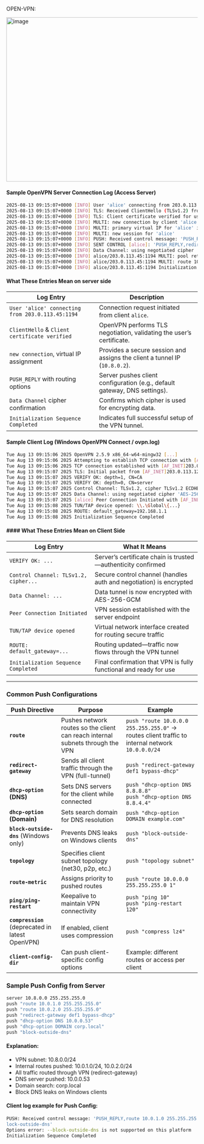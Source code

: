 OPEN-VPN:

<img width="623" height="432" alt="image" src="https://github.com/user-attachments/assets/49f26175-c49a-4b00-adef-cec43a0a6e14" />


#### Sample OpenVPN Server Connection Log (Access Server)
```bash
2025-08-13 09:15:07+0000 [INFO] User 'alice' connecting from 203.0.113.45:1194 (UDP)
2025-08-13 09:15:07+0000 [INFO] TLS: Received ClientHello (TLSv1.2) from 203.0.113.45:1194
2025-08-13 09:15:07+0000 [INFO] TLS: Client certificate verified for user 'alice'
2025-08-13 09:15:07+0000 [INFO] MULTI: new connection by client 'alice' via [AF_INET]203.0.113.45:1194
2025-08-13 09:15:07+0000 [INFO] MULTI: primary virtual IP for 'alice' is 10.8.0.2
2025-08-13 09:15:07+0000 [INFO] MULTI: new session for 'alice'
2025-08-13 09:15:07+0000 [INFO] PUSH: Received control message: 'PUSH_REQUEST'
2025-08-13 09:15:07+0000 [INFO] SENT CONTROL [alice]: 'PUSH_REPLY,redirect-gateway def1,dhcp-option DNS 8.8.8.8' (status=1)
2025-08-13 09:15:07+0000 [INFO] Data Channel: using negotiated cipher 'AES-256-GCM'
2025-08-13 09:15:07+0000 [INFO] alice/203.0.113.45:1194 MULTI: pool returned IPv4=10.8.0.2, IPv6=(null)
2025-08-13 09:15:07+0000 [INFO] alice/203.0.113.45:1194 MULTI: route 10.8.0.0/24 via 10.8.0.2
2025-08-13 09:15:07+0000 [INFO] alice/203.0.113.45:1194 Initialization Sequence Completed
```

#### What These Entries Mean on server side

| Log Entry                                        | Description                                                                |
| ------------------------------------------------ | -------------------------------------------------------------------------- |
| `User 'alice' connecting from 203.0.113.45:1194` | Connection request initiated from client `alice`.                          |
| `ClientHello` & `Client certificate verified`    | OpenVPN performs TLS negotiation, validating the user’s certificate.       |
| `new connection`, virtual IP assignment          | Provides a secure session and assigns the client a tunnel IP (`10.8.0.2`). |
| `PUSH_REPLY` with routing options                | Server pushes client configuration (e.g., default gateway, DNS settings).  |
| `Data Channel` cipher confirmation               | Confirms which cipher is used for encrypting data.                         |
| `Initialization Sequence Completed`              | Indicates full successful setup of the VPN tunnel.                         |


#### Sample Client Log (Windows OpenVPN Connect / ovpn.log)
```bash
Tue Aug 13 09:15:06 2025 OpenVPN 2.5.9 x86_64-w64-mingw32 [...]
Tue Aug 13 09:15:06 2025 Attempting to establish TCP connection with [AF_INET]server.example.com:443
Tue Aug 13 09:15:06 2025 TCP connection established with [AF_INET]203.0.113.123:443
Tue Aug 13 09:15:07 2025 TLS: Initial packet from [AF_INET]203.0.113.123:443, sid=abc123...
Tue Aug 13 09:15:07 2025 VERIFY OK: depth=1, CN=CA
Tue Aug 13 09:15:07 2025 VERIFY OK: depth=0, CN=server
Tue Aug 13 09:15:07 2025 Control Channel: TLSv1.2, cipher TLSv1.2 ECDHE-RSA-AES256-GCM-SHA384
Tue Aug 13 09:15:07 2025 Data Channel: using negotiated cipher 'AES-256-GCM'
Tue Aug 13 09:15:07 2025 [alice] Peer Connection Initiated with [AF_INET]203.0.113.123:443
Tue Aug 13 09:15:08 2025 TUN/TAP device opened: \\.\Global\{...}
Tue Aug 13 09:15:08 2025 ROUTE: default_gateway=192.168.1.1
Tue Aug 13 09:15:08 2025 Initialization Sequence Completed
```
#### #### What These Entries Mean on Client Side

| Log Entry                             | What It Means                                                      |
| ------------------------------------- | ------------------------------------------------------------------ |
| `VERIFY OK: ...`                      | Server’s certificate chain is trusted—authenticity confirmed       |
| `Control Channel: TLSv1.2, cipher...` | Secure control channel (handles auth and negotiation) is encrypted |
| `Data Channel: ...`                   | Data tunnel is now encrypted with AES-256-GCM                      |
| `Peer Connection Initiated`           | VPN session established with the server endpoint                   |
| `TUN/TAP device opened`               | Virtual network interface created for routing secure traffic       |
| `ROUTE: default_gateway=...`          | Routing updated—traffic now flows through the VPN tunnel           |
| `Initialization Sequence Completed`   | Final confirmation that VPN is fully functional and ready for use  |

---

###  Common Push Configurations
| Push Directive                                   | Purpose                                                                        | Example                                                                                         |
| ------------------------------------------------ | ------------------------------------------------------------------------------ | ----------------------------------------------------------------------------------------------- |
| **`route`**                                      | Pushes network routes so the client can reach internal subnets through the VPN | `push "route 10.0.0.0 255.255.255.0"` → routes client traffic to internal network `10.0.0.0/24` |
| **`redirect-gateway`**                           | Sends all client traffic through the VPN (full-tunnel)                         | `push "redirect-gateway def1 bypass-dhcp"`                                                      |
| **`dhcp-option` (DNS)**                          | Sets DNS servers for the client while connected                                | `push "dhcp-option DNS 8.8.8.8"` <br> `push "dhcp-option DNS 8.8.4.4"`                          |
| **`dhcp-option` (Domain)**                       | Sets search domain for DNS resolution                                          | `push "dhcp-option DOMAIN example.com"`                                                         |
| **`block-outside-dns`** (Windows only)           | Prevents DNS leaks on Windows clients                                          | `push "block-outside-dns"`                                                                      |
| **`topology`**                                   | Specifies client subnet topology (net30, p2p, etc.)                            | `push "topology subnet"`                                                                        |
| **`route-metric`**                               | Assigns priority to pushed routes                                              | `push "route 10.0.0.0 255.255.255.0 1"`                                                         |
| **`ping/ping-restart`**                          | Keepalive to maintain VPN connectivity                                         | `push "ping 10"` <br> `push "ping-restart 120"`                                                 |
| **`compression`** (deprecated in latest OpenVPN) | If enabled, client uses compression                                            | `push "compress lz4"`                                                                           |
| **`client-config-dir`**                          | Can push client-specific config options                                        | Example: different routes or access per client                                                  |

### Sample Push Config from Server
```bash
server 10.8.0.0 255.255.255.0
push "route 10.0.1.0 255.255.255.0"
push "route 10.0.2.0 255.255.255.0"
push "redirect-gateway def1 bypass-dhcp"
push "dhcp-option DNS 10.0.0.53"
push "dhcp-option DOMAIN corp.local"
push "block-outside-dns"
```

#### Explanation:

- VPN subnet: 10.8.0.0/24
- Internal routes pushed: 10.0.1.0/24, 10.0.2.0/24
- All traffic routed through VPN (redirect-gateway)
- DNS server pushed: 10.0.0.53
- Domain search: corp.local
- Block DNS leaks on Windows clients

#### Client log example for Push Config:

```bash
PUSH: Received control message: 'PUSH_REPLY,route 10.0.1.0 255.255.255.0,route 10.0.2.0 255.255.255.0,dhcp-option DNS 10.0.0.53,dhcp-option DOMAIN corp.local,redirect-gateway def1,b
lock-outside-dns'
Options error: --block-outside-dns is not supported on this platform
Initialization Sequence Completed
```
